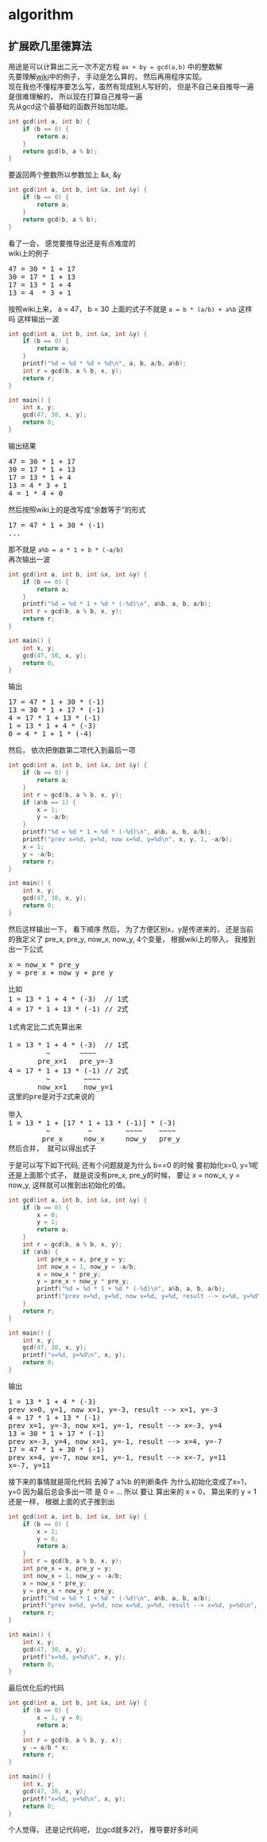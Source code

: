 # algorithm

## 扩展欧几里德算法
用途是可以计算出二元一次不定方程 `ax + by = gcd(a,b)` 中的整数解 <br>
先要理解[wiki](https://zh.wikipedia.org/wiki/%E6%89%A9%E5%B1%95%E6%AC%A7%E5%87%A0%E9%87%8C%E5%BE%97%E7%AE%97%E6%B3%95)中的例子， 手动是怎么算的， 然后再用程序实现。<br>
现在我也不懂程序要怎么写，虽然有现成别人写好的， 但是不自己亲自推导一遍是很难理解的，
所以现在打算自己推导一遍 <br>
先从gcd这个最基础的函数开始加功能。
```c++
int gcd(int a, int b) {
    if (b == 0) {
        return a;
    }
    return gcd(b, a % b);
}
```

要返回两个整数所以参数加上 &x, &y
```c++
int gcd(int a, int b, int &x, int &y) {
    if (b == 0) {
        return a;
    }
    return gcd(b, a % b);
}
```

看了一会， 感觉要推导出还是有点难度的 <br>
wiki上的例子
<pre>
47 = 30 * 1 + 17
30 = 17 * 1 + 13
17 = 13 * 1 + 4
13 = 4  * 3 + 1
</pre>
按照wiki上来， a = 47， b = 30
上面的式子不就是 `a = b * (a/b) + a%b` 这样吗
这样输出一波
```c++
int gcd(int a, int b, int &x, int &y) {
    if (b == 0) {
        return a;
    }
    printf("%d = %d * %d + %d\n", a, b, a/b, a%b);
    int r = gcd(b, a % b, x, y);
    return r;
}

int main() {
    int x, y;
    gcd(47, 30, x, y);
    return 0;
}
```
输出结果
<pre>
47 = 30 * 1 + 17
30 = 17 * 1 + 13
17 = 13 * 1 + 4
13 = 4 * 3 + 1
4 = 1 * 4 + 0
</pre>
然后按照wiki上的是改写成“余数等于”的形式
<pre>
17 = 47 * 1 + 30 * (-1)
...
</pre>
那不就是 `a%b = a * 1 + b * (-a/b)` <br>
再次输出一波
```c++
int gcd(int a, int b, int &x, int &y) {
    if (b == 0) {
        return a;
    }
    printf("%d = %d * 1 + %d * (-%d)\n", a%b, a, b, a/b);
    int r = gcd(b, a % b, x, y);
    return r;
}

int main() {
    int x, y;
    gcd(47, 30, x, y);
    return 0;
}
```
输出
<pre>
17 = 47 * 1 + 30 * (-1)
13 = 30 * 1 + 17 * (-1)
4 = 17 * 1 + 13 * (-1)
1 = 13 * 1 + 4 * (-3)
0 = 4 * 1 + 1 * (-4)
</pre>
然后， 依次把倒数第二项代入到最后一项
```c++
int gcd(int a, int b, int &x, int &y) {
    if (b == 0) {
        return a;
    }
    int r = gcd(b, a % b, x, y);
    if (a%b == 1) {
        x = 1;
        y = -a/b;
    }
    printf("%d = %d * 1 + %d * (-%d)\n", a%b, a, b, a/b);
    printf("prev x=%d, y=%d, now x=%d, y=%d\n", x, y, 1, -a/b);
    x = 1;
    y = -a/b;
    return r;
}

int main() {
    int x, y;
    gcd(47, 30, x, y);
    return 0;
}
```
然后这样输出一下， 看下顺序
然后， 为了方便区别x，y是传进来的， 还是当前的我定义了
pre_x, pre_y, now_x, now_y, 4个变量，
根据wiki上的带入， 我推到出一下公式
<pre>
x = now_x * pre_y
y = pre_x + now_y + pre_y
</pre>
<pre>
比如
1 = 13 * 1 + 4 * (-3)  // 1式
4 = 17 * 1 + 13 * (-1) // 2式

1式肯定比二式先算出来

1 = 13 * 1 + 4 * (-3)  // 1式
         ~       ~~~~
       pre_x=1   pre_y=-3
4 = 17 * 1 + 13 * (-1) // 2式
         ~        ~~~~
       now_x=1    now_y=1
这里的pre是对于2式来说的

带入
1 = 13 * 1 + [17 * 1 + 13 * (-1)] * (-3)
         ~         ~        ~~~~    ~~~~
        pre_x     now_x     now_y   pre_y
然后合并， 就可以得出式子
</pre>
于是可以写下如下代码, 还有个问题就是为什么 b==0 的时候 要初始化x=0, y=1呢
还是上面那个式子， 就是说没有pre_x, pre_y的时候， 要让 x = now_x, y = now_y,
这样就可以推到出初始化的值。
```c++
int gcd(int a, int b, int &x, int &y) {
    if (b == 0) {
        x = 0;
        y = 1;
        return a;
    }
    int r = gcd(b, a % b, x, y);
    if (a%b) {
        int pre_x = x, pre_y = y;
        int now_x = 1, now_y = -a/b;
        x = now_x * pre_y;
        y = pre_x + now_y * pre_y;
        printf("%d = %d * 1 + %d * (-%d)\n", a%b, a, b, a/b);
        printf("prev x=%d, y=%d, now x=%d, y=%d, result --> x=%d, y=%d\n", pre_x, pre_y, now_x, now_y, x, y);
    }
    return r;
}

int main() {
    int x, y;
    gcd(47, 30, x, y);
    printf("x=%d, y=%d\n", x, y);
    return 0;
}
```
输出
<pre>
1 = 13 * 1 + 4 * (-3)
prev x=0, y=1, now x=1, y=-3, result --> x=1, y=-3
4 = 17 * 1 + 13 * (-1)
prev x=1, y=-3, now x=1, y=-1, result --> x=-3, y=4
13 = 30 * 1 + 17 * (-1)
prev x=-3, y=4, now x=1, y=-1, result --> x=4, y=-7
17 = 47 * 1 + 30 * (-1)
prev x=4, y=-7, now x=1, y=-1, result --> x=-7, y=11
x=-7, y=11
</pre>
接下来的事情就是简化代码
去掉了 a%b 的判断条件
为什么初始化变成了x=1， y=0
因为最后总会多出一项 是 0 = ...
所以 要让 算出来的 x = 0， 算出来的 y = 1
还是一样， 根据上面的式子推到出
```c++
int gcd(int a, int b, int &x, int &y) {
    if (b == 0) {
        x = 1;
        y = 0;
        return a;
    }
    int r = gcd(b, a % b, x, y);
    int pre_x = x, pre_y = y;
    int now_x = 1, now_y = -a/b;
    x = now_x * pre_y;
    y = pre_x + now_y * pre_y;
    printf("%d = %d * 1 + %d * (-%d)\n", a%b, a, b, a/b);
    printf("prev x=%d, y=%d, now x=%d, y=%d, result --> x=%d, y=%d\n", pre_x, pre_y, now_x, now_y, x, y);
    return r;
}

int main() {
    int x, y;
    gcd(47, 30, x, y);
    printf("x=%d, y=%d\n", x, y);
    return 0;
}
```
最后优化后的代码
```c++
int gcd(int a, int b, int &x, int &y) {
    if (b == 0) {
        x = 1, y = 0;
        return a;
    }
    int r = gcd(b, a % b, y, x);
    y -= a/b * x;
    return r;
}

int main() {
    int x, y;
    gcd(47, 30, x, y);
    printf("x=%d, y=%d\n", x, y);
    return 0;
}
```
个人觉得， 还是记代码吧， 比gcd就多2行， 推导要好多时间
